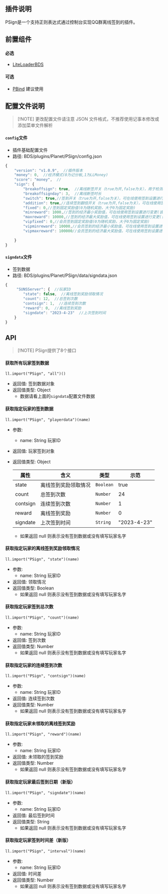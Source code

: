 ## 插件说明
PSign是一个支持正则表达式通过控制台实现QQ群离线签到的插件。

## 前置组件
#### 必选
- [LiteLoaderBDS](https://www.minebbs.com/liteloader/)

#### 可选
- [PBind](https://www.minebbs.com/resources/pbind.4211/) 建议使用

## 配置文件说明

> [!NOTE] 更改配置文件请注意 JSON 文件格式，不推荐使用记事本修改或添加菜单文件解析

#### `config`文件

- 插件基础配置文件
- 路径: BDS/plugins/Planet/PSign/config.json
```js
{
    "version": "v1.0.9",  //插件版本
    "money": 0,  //经济模式(0为记分板,1为LLMoney)
    "score": "money",  //
    "sign": {
        "breakoffsign": true,  //离线断签开关（true为开,false为关），用于检测玩家上次入服时间有没有超过指定时长从而禁止离线签到
        "breakoffsignday": 3,  //离线断签时长
        "switch": true,//签到开关（true为开,false为关），可在线使用签到设置进行变更
        "addition": true,//连续签到翻倍开关（true为开,false为关），可在线使用签到设置进行变更
        "fixed": 0,//签到固定奖励值(0为随机奖励，大于0为固定奖励)
        "minreward": 1000,//签到的经济最小奖励值，可在线使用签到设置进行变更(该参数不能大于最大值)
        "maxreward": 10000,//签到的经济最大奖励值，可在线使用签到设置进行变更(该参数不能小于最小值)
        "vipfixed": 0,//会员签到固定奖励值(0为随机奖励，大于0为固定奖励)
        "vipminreward": 10000,//会员签到的经济最小奖励值，可在线使用签到设置进行变更(该参数不能大于最大值)
        "vipmaxreward": 100000//会员签到的经济最大奖励值，可在线使用签到设置进行变更(该参数不能小于最小值)
    
    }
}
```

#### `signdata`文件

- 签到数据
- 路径: BDS/plugins/Planet/PSign/data/signdata.json
```js
{
     "SUNSServer": {  //玩家ID
        "state": false,  //离线签到奖励领取情况
        "count": 12,  //总签到次数
        "contsign": 1,  //连续签到次数
        "reward": 0,  //离线签到奖励
        "signdate": "2023-4-23"  //上次签到时间
    }
}
```

## API

> [!NOTE] PSign提供了8个接口

#### 获取所有玩家签到数据
`ll.import("PSign", "all")()`

- 返回值: 签到数据对象
- 返回值类型: Object
  - 数据请看上面的`signdata`配置文件数据

#### 获取指定玩家的签到数据
`ll.import("PSign", "playerdata")(name)`

- 参数: 
  - name: String
    玩家ID
- 返回值: 玩家签到对象
- 返回值类型: Object

    | 属性     | 含义                 | 类型      | 示范       |
    | -------- | -------------------- | --------- | ---------- |
    | state    | 离线签到奖励领取情况 | `Boolean` | true       |
    | count    | 总签到次数           | `Number`  | 24         |
    | contsign | 连续签到次数         | `Number`  | 1          |
    | reward   | 离线签到奖励         | `Number`  | 0          |
    | signdate | 上次签到时间         | `String`  | "2023-4-23"|

  - 如果返回 null 则表示没有签到数据或没有填写玩家名字

#### 获取指定玩家的离线签到奖励领取情况
`ll.import("PSign", "state")(name)`

- 参数: 
  - name: String
    玩家ID
- 返回值: 领取情况
- 返回值类型: Boolean
  - 如果返回 null 则表示没有签到数据或没有填写玩家名字

#### 获取指定玩家签到总次数
`ll.import("PSign", "count")(name)`

- 参数: 
  - name: String
    玩家ID
- 返回值: 签到次数
- 返回值类型: Number
  - 如果返回 null 则表示没有签到数据或没有填写玩家名字

#### 获取指定玩家的连续签到次数
`ll.import("PSign", "contsign")(name)`

- 参数: 
  - name: String
    玩家ID
- 返回值: 连续签到次数
- 返回值类型: Number
  - 如果返回 null 则表示没有签到数据或没有填写玩家名字

#### 获取指定玩家未领取的离线签到奖励
`ll.import("PSign", "reward")(name)`

- 参数: 
  - name: String
    玩家ID
- 返回值: 未领取的签到奖励
- 返回值类型: Number
  - 如果返回 null 则表示没有签到数据或没有填写玩家名字

#### 获取指定玩家最后签到日期（新版）
`ll.import("PSign", "signdate")(name)`

- 参数: 
  - name: String
    玩家ID
- 返回值: 最后签到时间
- 返回值类型: String
  - 如果返回 null 则表示没有签到数据或没有填写玩家名字

#### 获取指定玩家签到时间差（新版）
`ll.import("PSign", "interval")(name)`

- 参数: 
  - name: String
    玩家ID
- 返回值: 时间差
- 返回值类型: Number
  - 如果返回 null 则表示没有签到数据或没有填写玩家名字